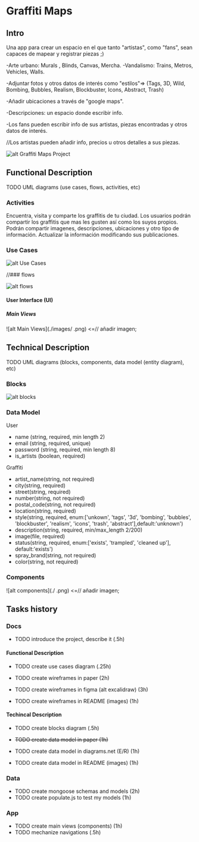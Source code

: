 # Graffiti Maps

## Intro 
Una app para crear un espacio en el que
tanto "artistas", como "fans", sean capaces de 
mapear y registrar piezas ;)

-Arte urbano: Murals , Blinds, Canvas, Mercha.
-Vandalismo: Trains, Metros, Vehicles, Walls. 

-Adjuntar fotos y otros datos de interés como 
"estilos"=> (Tags, 3D, Wild, Bombing, Bubbles, 
Realism, Blockbuster, Icons, Abstract, Trash)

-Añadir  ubicaciones a través de "google maps".

-Descripciones: un espacio donde escribir info.

-Los fans pueden escribir info de sus artistas, 
piezas encontradas y otros datos de interés.

//Los artistas pueden añadir info, precios u otros
detalles a sus piezas.



 


![alt Graffiti Maps Project](https://media.giphy.com/media/FNsYe52dbYLS0/giphy.gif)

## Functional Description
TODO UML diagrams (use cases, flows, activities, etc)

### Activities

Encuentra, visita y comparte los graffitis de tu ciudad.
Los usuarios podrán compartir los graffitis que mas les gusten así como los suyos propios. Podrán compartir imagenes, descripciones, ubicaciones y otro tipo de información. Actualizar la información modificando sus publicaciones.

### Use Cases
![alt Use Cases](./images/use-cases.png)

//### flows

![alt flows](./images/flux-diagram.png)

#### User Interface (UI)

##### Main Views

![alt Main Views](./images/  .png) <=// añadir imagen;

## Technical Description
TODO UML diagrams (blocks, components, data model (entity diagram), etc)

### Blocks
![alt blocks](./images/Blocks.png)
### Data Model

User
- name (string, required, min length 2)
- email (string, required, unique)
- password (string, required, min length 8)
- is_artists (boolean, required)

Graffiti
- artist_name(string, not required)
- city(string, required)
- street(string, required)
- number(string, not required)
- postal_code(string, not required)
- location(string, required)
- style(string, required, enum:['unkown', 'tags', '3d', 'bombing',   'bubbles', 'blockbuster', 'realism', 'icons', 'trash', 'abstract'],default:'unknown')
- description(string, required, min/max_length 2/200)
- image(file, required)
- status(string, required, enum:['exists', 'trampled', 'cleaned up'], default:'exists') 
- spray_brand(string, not required)
- color(string, not required)

### Components
![alt components](./ .png) <=// añadir imagen;
## Tasks history

### Docs

- TODO introduce the project, describe it (.5h)

#### Functional Description

- TODO create use cases diagram (.25h)
  
- TODO create wireframes in paper (2h)
- TODO create wireframes in figma (alt excalidraw) (3h)
- TODO create wireframes in README (images) (1h)

#### Techincal Description

- TODO create blocks diagram (.5h)

- ~~TODO create data model in paper (1h)~~
- TODO create data model in diagrams.net (E/R) (1h)
- TODO create data model in README (images) (1h)

### Data

- TODO create mongoose schemas and models (2h)
- TODO create populate.js to test my models (1h)

### App

- TODO create main views (components) (1h)
- TODO mechanize navigations (.5h)